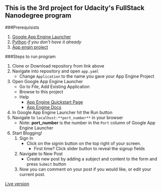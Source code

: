 ## This is the 3rd project for Udacity's FullStack Nanodegree program

###Prerequisists
1. [Google App Engine Launcher](https://cloud.google.com/appengine/downloads)
2. [Python](https://www.python.org/downloads/) *if you don't have it already*
3. [App engin project](https://developers.google.com/ad-exchange/rtb/open-bidder/google-app-guide)

###Steps to run program
1. Clone or Download repository from link above
2. Navigate into repository and open ```app.yaml```
    - Change ```Application``` to the name you gave your App Engine Project
3. Open Google App Engine Launcher
    - Go to File, Add Existing Application
    - Browse to this project
    - Help
        - [App Engine Quickstart Page](https://cloud.google.com/appengine/docs/python/quickstart)
        - [App Engine Docs](https://cloud.google.com/appengine/docs)
4. In Google App Engine Launcher hit the Run button
5. Navigate to ```localhost:**port_number**``` in your browser
    - Note: **port_number** is the number in the ```Port``` column of Google App Engine Launcher
6. Start Blogging!
    1. Sign In
        - Click on the signin button on the top right of your screen.
            - First time? Click slider button to reveal the signup fields
    2. Navigate to New Post
        - Create new post by adding a subject and content to the form and press ```Submit``` button
    3. Now you can comment on your post if you would like, or edit your current post.


[Live version](http://blog-project-ud.appspot.com/)